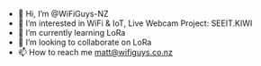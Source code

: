 - 👋 Hi, I’m @WiFiGuys-NZ
- 👀 I’m interested in WiFi & IoT, Live Webcam Project: SEEIT.KIWI
- 🌱 I’m currently learning LoRa
- 💞️ I’m looking to collaborate on LoRa
- 📫 How to reach me matt@wifiguys.co.nz

<!---
WiFiGuys-NZ/WiFiGuys-NZ is a ✨ special ✨ repository because its `README.md` (this file) appears on your GitHub profile.
You can click the Preview link to take a look at your changes.
--->
